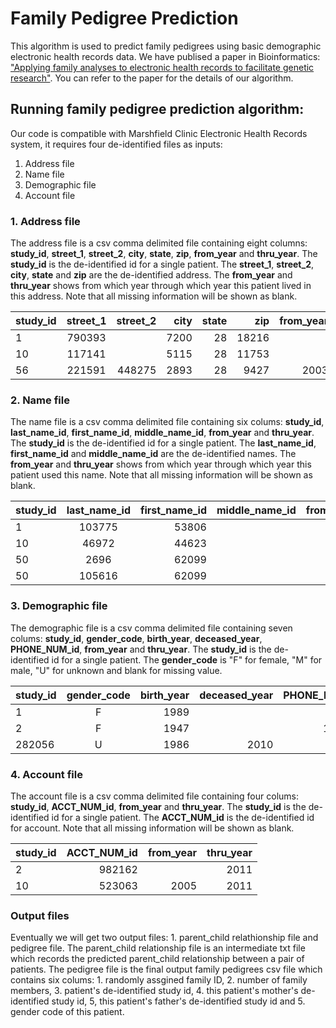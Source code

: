 # Family Pedigree Prediction

This algorithm is used to predict family pedigrees using basic demographic electronic health records data. We have publised a paper in Bioinformatics: ["Applying family analyses to electronic health
records to facilitate genetic research"](https://academic.oup.com/bioinformatics/article/34/4/635/4158031). You can refer to the paper for the details of our algorithm.


## Running family pedigree prediction algorithm:

Our code is compatible with Marshfield Clinic Electronic Health Records system, it requires four de-identified files as inputs:
  1. Address file
  2. Name file
  3. Demographic file
  4. Account file

### 1. Address file

The address file is a csv comma delimited file containing eight columns: **study_id**, **street_1**, **street_2**, **city**, **state**, **zip**, **from_year** and **thru_year**. The **study_id** is the de-identified id for a single patient. The **street_1**, **street_2**, **city**, **state** and **zip** are the de-identified address. The **from_year** and **thru_year** shows from which year through which year this patient lived in this address. Note that all missing information will be shown as blank.


| study_id      | street_1      | street_2  | city   | state   | zip   | from_year   | thru_year   |
| ------------- |:-------------:| ---------:| ------:|--------:|------:|------------:|------------:|
| 1             | 790393        |           | 7200   | 28      | 18216 |             |             |
| 10            | 117141        |           | 5115   | 28      | 11753 |             | 2005        |
| 56            | 221591        | 448275    | 2893   | 28      | 9427  | 2003        | 2011        |


### 2. Name file

The name file is a csv comma delimited file containing six colums: **study_id**, **last_name_id**, **first_name_id**, **middle_name_id**, **from_year** and **thru_year**. The **study_id** is the de-identified id for a single patient. The **last_name_id**, **first_name_id** and **middle_name_id** are the de-identified names. The **from_year** and **thru_year** shows from which year through which year this patient used this name. Note that all missing information will be shown as blank.


| study_id | last_name_id   | first_name_id  | middle_name_id   | from_year   | thru_year   |
| ---------|:--------------:| --------------:| ----------------:|------------:|------------:|
| 1        | 103775         | 53806          |                  |             |             |
| 10       | 46972          | 44623          |                  | 2005        | 2011        |
| 50       | 2696           | 62099          |                  | 1997        | 2007        |
| 50       | 105616         | 62099          |                  |             | 1997        |


### 3. Demographic file

The demographic file is a csv comma delimited file containing seven colums: **study_id**, **gender_code**, **birth_year**, **deceased_year**, **PHONE_NUM_id**, **from_year** and **thru_year**. The **study_id** is the de-identified id for a single patient. The **gender_code** is "F" for female, "M" for male, "U" for unknown and blank for missing value.

| study_id | gender_code   | birth_year  | deceased_year   | PHONE_NUM_id   | from_year   | thru_year   |
| -------- |:-------------:| -----------:| ---------------:|---------------:|------------:|------------:|
| 1        | F             | 1989        |                 |                |             |             |
| 2        | F             | 1947        |                 | 134271         |             | 2011        |
| 282056   | U             | 1986        | 2010            |                |             |             |


### 4. Account file
 
The account file is a csv comma delimited file containing four colums: **study_id**, **ACCT_NUM_id**, **from_year** and **thru_year**. The **study_id** is the de-identified id for a single patient. The **ACCT_NUM_id** is the de-identified id for account. Note that all missing information will be shown as blank.

| study_id | ACCT_NUM_id   | from_year   | thru_year   |
| -------- |--------------:|------------:|------------:|
| 2        | 982162        |             | 2011        |
| 10       | 523063        | 2005        | 2011        |


### Output files

Eventually we will get two output files: 1. parent_child relathionship file and pedigree file.
The parent_child relationship file is an intermediate txt file which records the predicted parent_child relationship between a pair of patients. The pedigree file is the final output family pedigrees csv file which contains six colums: 1. randomly assgined family ID, 2. number of family members, 3. patient's de-identified study id, 4. this patient's mother's de-identified study id, 5, this patient's father's de-identified study id and 5. gender code of this patient.


